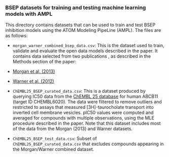 ### BSEP datasets for training and testing machine learning models with AMPL

This directory contains datasets that can be used to train and test BSEP inhibition models using the
ATOM Modeling PipeLine (AMPL). The files are as follows:

- `morgan_warner_combined_bsep_data.csv`: This is the dataset used to train, validate and evaluate the open data models described in
the paper. It contains data selected from two publications , as described in the Methods section of the paper:
 - [Morgan et al. (2013)](http://dx.doi.org/10.1093/toxsci/kft176)
 - [Warner et al. (2012)](http://dx.doi.org/10.1124/dmd.112.047068)

- `ChEMBL25_BSEP_curated_data.csv`: This is a dataset produced by querying IC50 data from the 
[ChEMBL 25 database](https://www.ebi.ac.uk/chembl/) for human ABCB11 (target ID CHEMBL6020). The data were filtered to 
remove outliers and restricted to assays that measured [3H]-taurocholate transport into inverted cell membrane vesicles.
pIC50 values were computed and averaged for compounds with multiple observations, using the MLE procedure described in the paper.
Note that this dataset includes most of the data from the Morgan (2013) and Warner datasets.

- `ChEMBL25_BSEP_test_data.csv`: Subset of `ChEMBL25_BSEP_curated_data.csv` that excludes compounds appearing in the Morgan/Warner
combined dataset.

